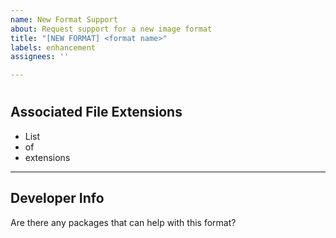 ```yaml
---
name: New Format Support
about: Request support for a new image format
title: "[NEW FORMAT] <format name>"
labels: enhancement
assignees: ''

---
```


# <Format Name>

## Associated File Extensions

- List
- of
- extensions

***

## Developer Info

Are there any packages that can help with this format?

